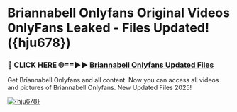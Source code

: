 # Briannabell Onlyfans Original Videos 0nlyFans Leaked - Files Updated! ({hju678})

<h3>🔴 CLICK HERE 🌐==►► <a href="https://tinyurl.com/ms9xzufz" rel="nofollow">Briannabell Onlyfans Updated Files</a></h3>

Get Briannabell Onlyfans and all content. Now you can access all videos and pictures of Briannabell Onlyfans. New Updated Files 2025!

[![{hju678}](https://i.imgur.com/PQ7UWWw.gif)](https://tinyurl.com/ms9xzufz)